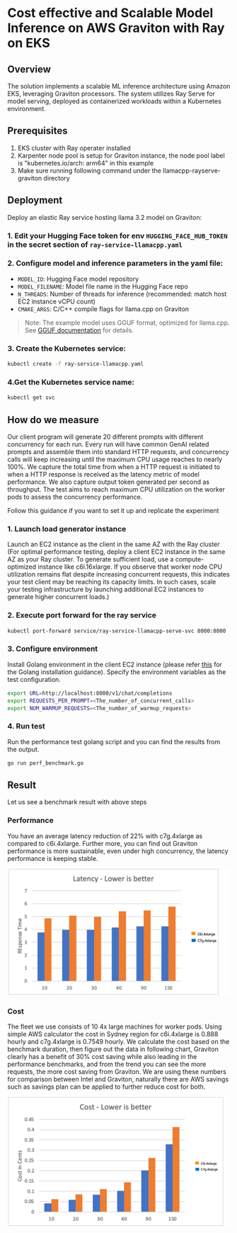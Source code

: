 # Cost effective and Scalable Model Inference on AWS Graviton with Ray on EKS

## Overview
The solution implements a scalable ML inference architecture using Amazon EKS, leveraging Graviton processors. The system utilizes Ray Serve for model serving, deployed as containerized workloads within a Kubernetes environment. 

## Prerequisites
1. EKS cluster with Ray operater installed
2. Karpenter node pool is setup for Graviton instance, the node pool label is "kubernetes.io/arch: arm64" in this example
3. Make sure running following command under the llamacpp-rayserve-graviton directory

## Deployment
Deploy an elastic Ray service hosting llama 3.2 model on Graviton:

### 1. Edit your Hugging Face token for env `HUGGING_FACE_HUB_TOKEN` in the secret section of `ray-service-llamacpp.yaml`

### 2. Configure model and inference parameters in the yaml file:
   - `MODEL_ID`: Hugging Face model repository
   - `MODEL_FILENAME`: Model file name in the Hugging Face repo
   - `N_THREADS`: Number of threads for inference (recommended: match host EC2 instance vCPU count)
   - `CMAKE_ARGS`: C/C++ compile flags for llama.cpp on Graviton

> Note: The example model uses GGUF format, optimized for llama.cpp. See [GGUF documentation](https://huggingface.co/docs/hub/en/gguf) for details.

### 3. Create the Kubernetes service:
```bash
kubectl create -f ray-service-llamacpp.yaml 
```

### 4.Get the Kubernetes service name:
```bash   
kubectl get svc 
```

## How do we measure
Our client program will generate 20 different prompts with different concurrency for each run. Every run will have common GenAI related prompts and assemble them into standard HTTP requests, and concurrency calls will keep increasing until the maximum CPU usage reaches to nearly 100%. We capture the total time from when a HTTP request is initiated to when a HTTP response is received as the latency metric of model performance. We also capture output token generated per second as throughput. The test aims to reach maximum CPU utilization on the worker pods to assess the concurrency performance.

Follow this guidance if you want to set it up and replicate the experiment

### 1. Launch load generator instance
Launch an EC2 instance as the client in the same AZ with the Ray cluster (For optimal performance testing, deploy a client EC2 instance in the same AZ as your Ray cluster. To generate sufficient load, use a compute-optimized instance like c6i.16xlarge. If you observe that worker node CPU utilization remains flat despite increasing concurrent requests, this indicates your test client may be reaching its capacity limits. In such cases, scale your testing infrastructure by launching additional EC2 instances to generate higher concurrent loads.)

### 2. Execute port forward for the ray service
```bash
kubectl port-forward service/ray-service-llamacpp-serve-svc 8000:8000
```

### 3. Configure environment
Install Golang environment in the client EC2 instance (please refer [this](https://go.dev/doc/install) for the Golang installation guidance). Specify the environment variables as the test configuration.

```bash
export URL=http://localhost:8000/v1/chat/completions
export REQUESTS_PER_PROMPT=<The_number_of_concurrent_calls>
export NUM_WARMUP_REQUESTS=<The_number_of_warmup_requests>
```

### 4. Run test
Run the performance test golang script and you can find the results from the output. 

```bash
go run perf_benchmark.go
```

## Result
Let us see a benchmark result with above steps

### Performance
You have an average latency reduction of 22% with c7g.4xlarge as compared to c6i.4xlarge. Further more, you can find out Graviton performance is more sustainable, even under high concurrency, the latency performance is keeping stable.

![Performance](/gen-ai/inference/llamacpp-rayserve-graviton/images/performance.png)

### Cost
The fleet we use consists of 10 4x large machines for worker pods. Using simple AWS calculator the cost in Sydney region for c6i.4xlarge is 0.888 hourly and c7g.4xlarge is 0.7549 hourly. We calculate the cost based on the benchmark duration, then figure out the data in following chart,  Graviton clearly has a benefit of 30% cost saving while also leading in the performance benchmarks, and from the trend you can see the more requests, the more cost saving from Graviton. We are using these numbers for comparison between Intel and Graviton, naturally there are AWS savings such as savings plan can be applied to further reduce cost for both.

![Cost](/gen-ai/inference/llamacpp-rayserve-graviton/images/cost.png)
